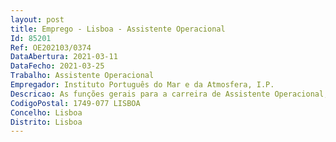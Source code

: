 ```yaml
--- 
layout: post
title: Emprego - Lisboa - Assistente Operacional
Id: 85201
Ref: OE202103/0374
DataAbertura: 2021-03-11
DataFecho: 2021-03-25
Trabalho: Assistente Operacional
Empregador: Instituto Português do Mar e da Atmosfera, I.P.
Descricao: As funções gerais para a carreira de Assistente Operacional, tal como definidas na LTFP, aprovada em anexo à Lei n.º 35 2014, de 20 de junho, e de acordo com o estabelecido na alínea c) do n.º 1 do artigo 88.º da referida lei, integradas nas competências da Divisão Financeira do IPMA, I.P., conforme estabelecido no artº 8º do Anexo à Portaria n.º 304 2012, de 4 de outubro, são nomeadamente •Organização e arquivo de processos de despesa em bens e serviços, em suporte papel (inclui transporte manuseamento de pastas) de acordo com normas fixadas pela Divisão Financeira do IPMA, IP •Registo em sistema informático de entradas e saídas de processos em suporte papel, assegurando a integridade do arquivo •Realização de pesquisas e atendimento de requisições ao arquivo.•Digitalização de processos e manutenção de arquivo digital atualizado dos mesmos •Manutenção da Qualidade Documental do Arquivo da Divisão Financeira.
CodigoPostal: 1749-077 LISBOA
Concelho: Lisboa
Distrito: Lisboa
--- 
```

